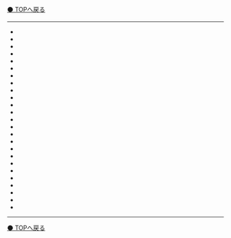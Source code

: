 [⚫️ TOPへ戻る](https://actmotech.xyz/)

---

* [](/AWS/ACMでワイルドカードSSL証明書を作る際の検討事項)
* [](/AWS/AMIからEC2インスタンス作成する際に気をつけること)
* [](/AWS/AWS-Client-VPNを使ってリモートアクセス-AD-多要素認証)
* [](/AWS/AWSからRedHatナレッジベースにアクセス)
* [](/AWS/BYOLWorkSpacesのイメージ作成)
* [](/AWS/CloudWatchとCloudWatchAgentについて)
* [](/AWS/DirectoryServiceをリモート操作)
* [](/AWS/EBS追加ディスクのパーティション形式について)
* [](/AWS/EC2のAutoRecovery設定)
* [](/AWS/FreeRadiusでMSADと多要素認証連携)
* [](/AWS/Lightsailについて)
* [](/AWS/LinuxのApacheログをS3に転送(fluentd編))
* [](/AWS/LinuxのログをS3に転送)
* [](/AWS/RHELのDeveloperAccountでの検証利用)
* [](/AWS/Site-to-Site-VPNとFortigateでIPSecVPN)
* [](/AWS/Site-to-Site-VPNとUnifiDreamMachineProでIPSecVPN)
* [](/AWS/SystemsManager-PatchManagerを利用してOSパッチ適用を自動化)
* [](/AWS/SystemsManager-SessionManegerを利用したOSログイン)
* [](/AWS/WindowsのイベントログをS3に転送)
* [](/AWS/WorkSpacesのイメージ化とバンドル登録)
* [](/AWS/WorkSpacesのログをCloudWatchLogsに転送)
* [](/AWS/WorkSpacesへのアクセスを信頼されたデバイスから接続)
* [](/AWS/WorkSpaces作成後にできること)
* [](/AWS/オンプレADとADConnectorを接続するための前準備)
* [](/AWS/オンプレADと連携してADConnectorとWorkSpaces作成)

---

[⚫️ TOPへ戻る](https://actmotech.xyz/)
